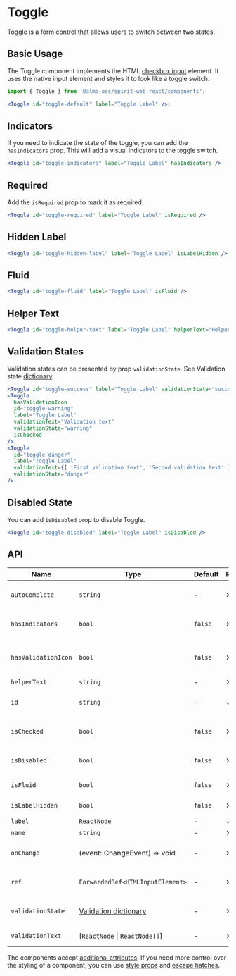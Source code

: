# Toggle

Toggle is a form control that allows users to switch between two states.

## Basic Usage

The Toggle component implements the HTML [checkbox input][mdn-checkbox] element. It uses
the native input element and styles it to look like a toggle switch.

```jsx
import { Toggle } from '@alma-oss/spirit-web-react/components';

<Toggle id="toggle-default" label="Toggle Label" />;
```

## Indicators

If you need to indicate the state of the toggle, you can add the `hasIndicators` prop. This will add a visual indicators to the toggle switch.

```jsx
<Toggle id="toggle-indicators" label="Toggle Label" hasIndicators />
```

## Required

Add the `isRequired` prop to mark it as required.

```jsx
<Toggle id="toggle-required" label="Toggle Label" isRequired />
```

## Hidden Label

```jsx
<Toggle id="toggle-hidden-label" label="Toggle Label" isLabelHidden />
```

## Fluid

```jsx
<Toggle id="toggle-fluid" label="Toggle Label" isFluid />
```

## Helper Text

```jsx
<Toggle id="toggle-helper-text" label="Toggle Label" helperText="Helper text" />
```

## Validation States

Validation states can be presented by prop `validationState`. See Validation state [dictionary][dictionary-validation].

```jsx
<Toggle id="toggle-success" label="Toggle Label" validationState="success" />
<Toggle
  hasValidationIcon
  id="toggle-warning"
  label="Toggle Label"
  validationText="Validation text"
  validationState="warning"
  isChecked
/>
<Toggle
  id="toggle-danger"
  label="Toggle Label"
  validationText={[ 'First validation text', 'Second validation text' ]}
  validationState="danger"
/>
```

## Disabled State

You can add `isDisabled` prop to disable Toggle.

```jsx
<Toggle id="toggle-disabled" label="Toggle Label" isDisabled />
```

## API

| Name                | Type                                           | Default | Required | Description                                          |
| ------------------- | ---------------------------------------------- | ------- | -------- | ---------------------------------------------------- |
| `autoComplete`      | `string`                                       | -       | ✕        | [Automated assistance in filling][autocomplete-attr] |
| `hasIndicators`     | `bool`                                         | `false` | ✕        | Whether has visual indicators                        |
| `hasValidationIcon` | `bool`                                         | `false` | ✕        | Whether to show validation icon                      |
| `helperText`        | `string`                                       | -       | ✕        | Helper text                                          |
| `id`                | `string`                                       | -       | ✓        | Input and label identification                       |
| `isChecked`         | `bool`                                         | `false` | ✕        | Whether is toggle checked                            |
| `isDisabled`        | `bool`                                         | `false` | ✕        | Whether is toggle disabled                           |
| `isFluid`           | `bool`                                         | `false` | ✕        | Whether is toggle fluid                              |
| `isLabelHidden`     | `bool`                                         | `false` | ✕        | Whether is label hidden                              |
| `label`             | `ReactNode`                                    | -       | ✓        | Label text                                           |
| `name`              | `string`                                       | -       | ✕        | Input name                                           |
| `onChange`          | (event: ChangeEvent<HTMLInputElement>) => void | -       | ✕        | Change event handler                                 |
| `ref`               | `ForwardedRef<HTMLInputElement>`               | -       | ✕        | Input element reference                              |
| `validationState`   | [Validation dictionary][dictionary-validation] | -       | ✕        | Type of validation state                             |
| `validationText`    | \[`ReactNode` \| `ReactNode[]`]                | -       | ✕        | Validation text                                      |

The components accept [additional attributes][readme-additional-attributes].
If you need more control over the styling of a component, you can use [style props][readme-style-props]
and [escape hatches][readme-escape-hatches].

[autocomplete-attr]: https://developer.mozilla.org/en-US/docs/Web/HTML/Attributes/autocomplete
[dictionary-validation]: https://github.com/lmc-eu/spirit-design-system/blob/main/docs/DICTIONARIES.md#validation
[mdn-checkbox]: https://developer.mozilla.org/en-US/docs/Web/HTML/Element/input/checkbox
[readme-additional-attributes]: https://github.com/lmc-eu/spirit-design-system/blob/main/packages/web-react/README.md#additional-attributes
[readme-escape-hatches]: https://github.com/lmc-eu/spirit-design-system/blob/main/packages/web-react/README.md#escape-hatches
[readme-style-props]: https://github.com/lmc-eu/spirit-design-system/blob/main/packages/web-react/README.md#style-props
